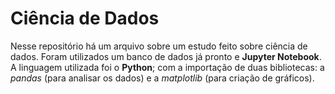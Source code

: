 # Ciência de Dados
Nesse repositório há um arquivo sobre um estudo feito sobre ciência de dados. Foram utilizados um banco de dados já pronto e **Jupyter Notebook**.
A linguagem utilizada foi o **Python**; com a importação de duas bibliotecas: a *pandas* (para analisar os dados) e a *matplotlib* (para criação de gráficos).
